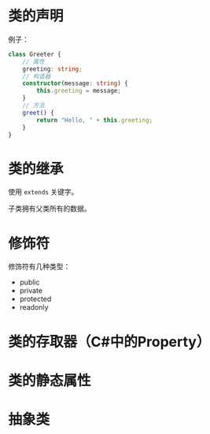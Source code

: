 # 类的声明

例子：

``` typescript
class Greeter {
    // 属性
    greeting: string;
    // 构造器
    constructor(message: string) {
        this.greeting = message;
    }
    // 方法
    greet() {
        return "Hello, " + this.greeting;
    }
}
```

# 类的继承

使用 `extends` 关键字。

子类拥有父类所有的数据。

# 修饰符

修饰符有几种类型：

- public
- private
- protected
- readonly

# 类的存取器（C#中的Property）



# 类的静态属性





# 抽象类



 